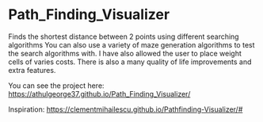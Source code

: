 # Path_Finding_Visualizer

Finds the shortest distance between 2 points using different searching algorithms
You can also use a variety of maze generation algorithms to test the search algorithms with.
I have also allowed the user to place weight cells of varies costs.
There is also a many quality of life improvements and extra features.



You can see the project here:
https://athulgeorge37.github.io/Path_Finding_Visualizer/

Inspiration:
https://clementmihailescu.github.io/Pathfinding-Visualizer/#
